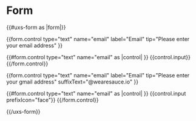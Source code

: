 # Form

{{#uxs-form as |form|}}

   <!-- Standard Control inc date / dropdown -->
  {{form.control
    type="text"
    name="email"
    label="Email"
    tip="Please enter your email address"
  }}

   <!-- Yield Control inc date / dropdown -->
  {{#form.control
    type="text"
    name="email"
  as |control|
  }}
    {{control.input}}
  {{/form.control}}

  <!-- Prefixes/Suffix -->
  {{form.control
    type="text"
    name="email"
    label="Email"
    tip="Please enter your gmail address"
    suffixText="@wearesauce.io"
  }}

  {{#form.control
    type="text"
    name="email"
  as |control|
  }}
    {{control.input prefixIcon="face"}}
  {{/form.control}}


{{/uxs-form}}


<!-- ## Model bound form

This following example shows a form bound to an ember model demonstrating a variety of basic controls. -->

<!-- {{docs/uxs-form/model-bound-form}} -->

